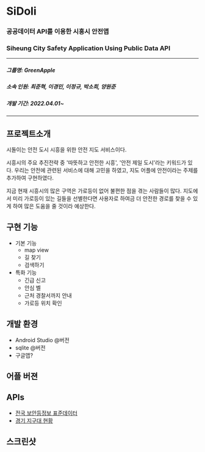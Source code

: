 # SiDoli  
### 공공데이터 API를 이용한 시흥시 안전앱  
### Siheung City Safety Application Using Public Data API 

***
  
##### 그룹명: GreenApple
##### 소속 인원: 최준혁, 이경민, 이정규, 박소희, 양원준  
##### 개발 기간: 2022.04.01~  

***
  
## 프로젝트소개
시돌이는 안전 도시 시흥을 위한 안전 지도 서비스이다.

시흥시의 주요 추진전략 중 '따뜻하고 안전한 시흥', '안전 제일 도시'라는 키워드가 있다.
우리는 안전에 관련된 서비스에 대해 고민을 하였고, 지도 어플에 안전이라는 주제를 추가하여 구현하였다.

지금 현재 시흥시의 많은 구역은 가로등이 없어 불편한 점을 겪는 사람들이 많다.
지도에서 미리 가로등이 있는 길들을 선별한다면 사용자로 하여금 더 안전한 경로를 찾을 수 있게 하여 많은 도움을 줄 것이라 예상한다.

## 구현 기능  
* 기본 기능  
  - map view
  - 길 찾기
  - 검색하기
* 특화 기능
  - 긴급 신고
  - 안심 벨
  - 근처 경찰서까지 안내
  - 가로등 위치 확인   

## 개발 환경
* Android Studio @버전
* sqlite @버전
* 구글맵?

## 어플 버젼

## APIs
* [전국 보안등정보 표준데이터](https://www.data.go.kr/tcs/dss/selectApiDataDetailView.do?publicDataPk=15017320)  
* [경기 지구대 현황](https://data.gg.go.kr/portal/data/service/selectServicePage.do?page=1&rows=10&sortColumn=&sortDirection=&infId=DQ2I0RA86JC3Z2M9Q8RZ17985111&infSeq=1&order=&loc=&searchWord=%EC%A7%80%EA%B5%AC%EB%8C%80)
  
## 스크린샷

